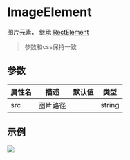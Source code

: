 # ImageElement

图片元素， 继承 [RectElement](rect.md)

> 参数和css保持一致

## 参数

| 属性名 | 描述     | 默认值 | 类型   |
| ------ | -------- | ------ | ------ |
| src    | 图片路径 |        | string |

## 示例

![](https://user-images.githubusercontent.com/4362412/57204555-262d2000-6feb-11e9-919f-cb35f2b859d1.png)